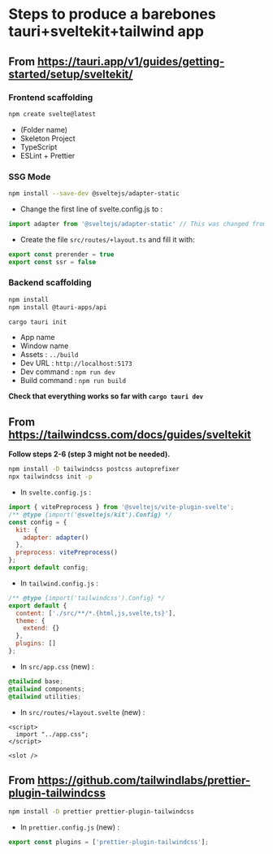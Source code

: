 # Steps to produce a barebones tauri+sveltekit+tailwind app

## From https://tauri.app/v1/guides/getting-started/setup/sveltekit/

### Frontend scaffolding
```bash
npm create svelte@latest
```
- (Folder name)
- Skeleton Project
- TypeScript
- ESLint + Prettier

### SSG Mode
```bash
npm install --save-dev @sveltejs/adapter-static
```
- Change the first line of svelte.config.js to :
```js
import adapter from '@sveltejs/adapter-static' // This was changed from adapter-auto
```
- Create the file `src/routes/+layout.ts` and fill it with:
```ts
export const prerender = true
export const ssr = false
```

### Backend scaffolding
```bash
npm install
npm install @tauri-apps/api
```

```bash
cargo tauri init
```
- App name
- Window name
- Assets : `../build`
- Dev URL : `http://localhost:5173`
- Dev command : `npm run dev`
- Build command : `npm run build`

**Check that everything works so far with `cargo tauri dev`**

## From https://tailwindcss.com/docs/guides/sveltekit
**Follow steps 2-6 (step 3 might not be needed).**
```bash
npm install -D tailwindcss postcss autoprefixer
npx tailwindcss init -p
```
- In `svelte.config.js` :
```js
import { vitePreprocess } from '@sveltejs/vite-plugin-svelte';
/** @type {import('@sveltejs/kit').Config} */
const config = {
  kit: {
    adapter: adapter()
  },
  preprocess: vitePreprocess()
};
export default config;
```
- In `tailwind.config.js` :
```js
/** @type {import('tailwindcss').Config} */
export default {
  content: ['./src/**/*.{html,js,svelte,ts}'],
  theme: {
    extend: {}
  },
  plugins: []
};
```
- In `src/app.css` (new) :
```css
@tailwind base;
@tailwind components;
@tailwind utilities;
```
- In `src/routes/+layout.svelte` (new) :
```svelte
<script>
  import "../app.css";
</script>

<slot />
```

## From https://github.com/tailwindlabs/prettier-plugin-tailwindcss
```bash
npm install -D prettier prettier-plugin-tailwindcss
```
- In `prettier.config.js` (new) :
```js
export const plugins = ['prettier-plugin-tailwindcss'];
```
